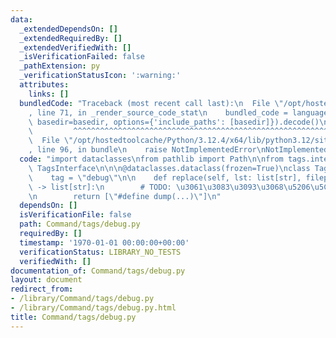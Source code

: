 ```yaml
---
data:
  _extendedDependsOn: []
  _extendedRequiredBy: []
  _extendedVerifiedWith: []
  _isVerificationFailed: false
  _pathExtension: py
  _verificationStatusIcon: ':warning:'
  attributes:
    links: []
  bundledCode: "Traceback (most recent call last):\n  File \"/opt/hostedtoolcache/Python/3.12.4/x64/lib/python3.12/site-packages/onlinejudge_verify/documentation/build.py\"\
    , line 71, in _render_source_code_stat\n    bundled_code = language.bundle(stat.path,\
    \ basedir=basedir, options={'include_paths': [basedir]}).decode()\n          \
    \         ^^^^^^^^^^^^^^^^^^^^^^^^^^^^^^^^^^^^^^^^^^^^^^^^^^^^^^^^^^^^^^^^^^^^^^^^^^^^^^^^^\n\
    \  File \"/opt/hostedtoolcache/Python/3.12.4/x64/lib/python3.12/site-packages/onlinejudge_verify/languages/python.py\"\
    , line 96, in bundle\n    raise NotImplementedError\nNotImplementedError\n"
  code: "import dataclasses\nfrom pathlib import Path\n\nfrom tags.interface import\
    \ TagsInterface\n\n\n@dataclasses.dataclass(frozen=True)\nclass TagsDebug(TagsInterface):\n\
    \    tag = \"debug\"\n\n    def replace(self, lst: list[str], filepath: Path)\
    \ -> list[str]:\n        # TODO: \u3061\u3083\u3093\u3068\u5206\u5C90\u3059\u308B\
    \n        return [\"#define dump(...)\"]\n"
  dependsOn: []
  isVerificationFile: false
  path: Command/tags/debug.py
  requiredBy: []
  timestamp: '1970-01-01 00:00:00+00:00'
  verificationStatus: LIBRARY_NO_TESTS
  verifiedWith: []
documentation_of: Command/tags/debug.py
layout: document
redirect_from:
- /library/Command/tags/debug.py
- /library/Command/tags/debug.py.html
title: Command/tags/debug.py
---
```

